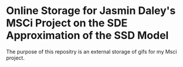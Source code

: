 # Online Storage for Jasmin Daley's MSCi Project on the SDE Approximation of the SSD Model

The purpose of this repositry is an external storage of gifs for my Msci project. 

